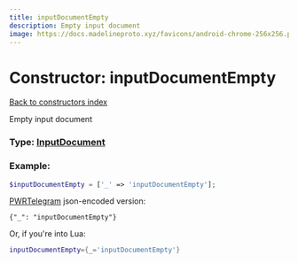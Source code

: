 ```yaml
---
title: inputDocumentEmpty
description: Empty input document
image: https://docs.madelineproto.xyz/favicons/android-chrome-256x256.png
---
```

# Constructor: inputDocumentEmpty  
[Back to constructors index](index.md)



Empty input document




### Type: [InputDocument](../types/InputDocument.md)


### Example:

```php
$inputDocumentEmpty = ['_' => 'inputDocumentEmpty'];
```  

[PWRTelegram](https://pwrtelegram.xyz) json-encoded version:

```
{"_": "inputDocumentEmpty"}
```


Or, if you're into Lua:

```lua
inputDocumentEmpty={_='inputDocumentEmpty'}

```



